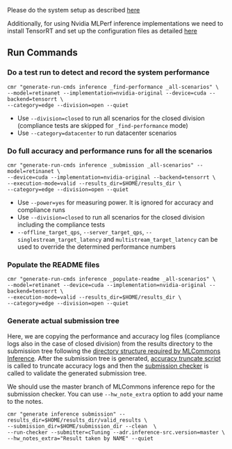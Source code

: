 Please do the system setup as described [here](README.md)

Additionally, for using Nvidia MLPerf inference implementations we need to install TensorRT and set up the configuration files as detailed [here](https://github.com/mlcommons/ck/blob/master/cm-mlops/script/reproduce-mlperf-inference-nvidia/README-about.md)

## Run Commands


### Do a test run to detect and record the system performance

```
cmr "generate-run-cmds inference _find-performance _all-scenarios" \
--model=retinanet --implementation=nvidia-original --device=cuda --backend=tensorrt \
--category=edge --division=open --quiet
```
* Use `--division=closed` to run all scenarios for the closed division (compliance tests are skipped for `_find-performance` mode)
* Use `--category=datacenter` to run datacenter scenarios

### Do full accuracy and performance runs for all the scenarios

```
cmr "generate-run-cmds inference _submission _all-scenarios" --model=retinanet \
--device=cuda --implementation=nvidia-original --backend=tensorrt \
--execution-mode=valid --results_dir=$HOME/results_dir \
--category=edge --division=open --quiet
```

* Use `--power=yes` for measuring power. It is ignored for accuracy and compliance runs
* Use `--division=closed` to run all scenarios for the closed division including the compliance tests
* `--offline_target_qps`, `--server_target_qps`, `--singlestream_target_latency` and `multistream_target_latency` can be used to override the determined performance numbers

### Populate the README files
```
cmr "generate-run-cmds inference _populate-readme _all-scenarios" \
--model=retinanet --device=cuda --implementation=nvidia-original --backend=tensorrt \
--execution-mode=valid --results_dir=$HOME/results_dir \
--category=edge --division=open --quiet
```

### Generate actual submission tree

Here, we are copying the performance and accuracy log files (compliance logs also in the case of closed division) from the results directory to the submission tree following the [directory structure required by MLCommons Inference](https://github.com/mlcommons/policies/blob/master/submission_rules.adoc#inference-1). After the submission tree is generated, [accuracy truncate script](https://github.com/mlcommons/ck/tree/master/cm-mlops/script/truncate-mlperf-inference-accuracy-log) is called to truncate accuracy logs and then the [submission checker](https://github.com/mlcommons/ck/tree/master/cm-mlops/script/run-mlperf-inference-submission-checker) is called to validate the generated submission tree.

We should use the master branch of MLCommons inference repo for the submission checker. You can use `--hw_note_extra` option to add your name to the notes.
```
cmr "generate inference submission" --results_dir=$HOME/results_dir/valid_results \
--submission_dir=$HOME/submission_dir --clean  \
--run-checker --submitter=cTuning --adr.inference-src.version=master \
--hw_notes_extra="Result taken by NAME" --quiet
```
